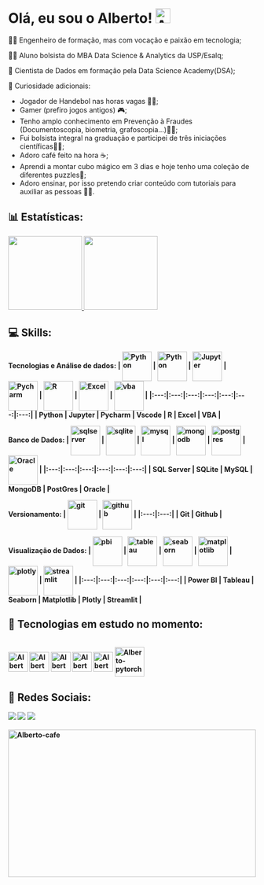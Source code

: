 # Olá, eu sou o Alberto! <img alt="Alberto-cafe" height="30" width="30" src="https://github.com/AlbertoFAraujo/AlbertoFAraujo/assets/105552990/4a6a309f-40f7-460e-aa02-b0a7e586eb64"> 

👩‍💻 Engenheiro de formação, mas com vocação e paixão em tecnologia;

👨‍🎓 Aluno bolsista do MBA Data Science & Analytics da USP/Esalq;

🧠 Cientista de Dados em formação pela Data Science Academy(DSA);

👀 Curiosidade adicionais:
- Jogador de Handebol nas horas vagas 🤾🏽;
- Gamer (prefiro jogos antigos) 🎮;
- Tenho amplo conhecimento em Prevenção à Fraudes (Documentoscopia, biometria, grafoscopia...)🕵️‍♂️;
- Fui bolsista integral na graduação e participei de três iniciações científicas👨‍🏫;
- Adoro café feito na hora ☕;
- Aprendi a montar cubo mágico em 3 dias e hoje tenho uma coleção de diferentes puzzles🧩;
- Adoro ensinar, por isso pretendo criar conteúdo com tutoriais para auxiliar as pessoas 👨‍🏫.

## 📊 Estatísticas:

<div align="left">
  <a href="https://github.com/AlbertoFAraujo">
    <img height="150em" src="https://github-readme-stats.vercel.app/api?username=AlbertoFAraujo&locale=pt-br&hide=contribs&count_private=true&show_icons=true&theme=github_dark"/>
    <img height="150em" src="https://github-readme-stats.vercel.app/api/top-langs/?username=AlbertoFAraujo&theme=github_dark&hide_border=false&&layout=compact"/>
  </a>
</div>

## 💻 Skills:
<b>Tecnologias e Análise de dados:<b>
| [<img align="center" alt="Python" height="60" width="60" src="https://api.iconify.design/logos/python.svg">](https://www.python.org/) | [<img align="center" alt="Python" height="60" width="60" src="https://api.iconify.design/logos/jupyter.svg">](https://www.python.org/) | [<img align="center" alt="Jupyter" height="60" width="60" src="https://api.iconify.design/devicon/pycharm.svg">](https://www.python.org/) | [<img align="center" alt="Pycharm" height="60" width="60" src="https://api.iconify.design/devicon/vscode.svg">](https://www.python.org/) | [<img align="center" alt="R" height="60" width="60" src="https://api.iconify.design/devicon/r.svg">](https://www.python.org/) | [<img align="center" alt="Excel" height="60" width="60" src="https://api.iconify.design/vscode-icons/file-type-excel.svg">](https://www.python.org/) | [<img align="center" alt="vba" height="60" width="60" src="https://api.iconify.design/vscode-icons/file-type-vba.svg">](https://www.python.org/) |
|:---:|:---:|:---:|:---:|:---:|:---:|:---:|
| Python | Jupyter | Pycharm | Vscode | R | Excel | VBA |
    
<b>Banco de Dados:<b>
| [<img align="center" alt="sqlserver" height="60" width="60" src="https://api.iconify.design/devicon-plain/microsoftsqlserver.svg?color=white">](https://www.python.org/) | [<img align="center" alt="sqlite" height="60" width="60" src="https://api.iconify.design/devicon/sqlite.svg">](https://www.python.org/) | [<img align="center" alt="mysql" height="60" width="60" src="https://api.iconify.design/devicon/mysql.svg">](https://www.python.org/) | [<img align="center" alt="mongodb" height="60" width="60" src="https://api.iconify.design/vscode-icons/file-type-mongo.svg">](https://www.python.org/) | [<img align="center" alt="postgres" height="60" width="60" src="https://api.iconify.design/logos/postgresql.svg">](https://www.python.org/) | [<img align="center" alt="Oracle" height="60" width="60" src="https://api.iconify.design/devicon/oracle.svg">](https://www.python.org/) | 
|:---:|:---:|:---:|:---:|:---:|:---:|
| SQL Server | SQLite | MySQL | MongoDB | PostGres | Oracle | 
    
<b>Versionamento:<b>
 | [<img align="center" alt="git" height="60" width="60" src="https://api.iconify.design/devicon/git.svg">](https://www.python.org/) | [<img align="center" alt="github" height="60" width="60" src="https://api.iconify.design/uiw/github.svg?color=white">](https://www.python.org/) | 
|:---:|:---:|
| Git | Github |
     
<b>Visualização de Dados:<b>
| [<img align="center" alt="pbi" height="60" width="60" src="https://api.iconify.design/simple-icons/powerbi.svg?color=%23ebbb25">](https://www.python.org/) | [<img align="center" alt="tableau" height="60" width="60" src="https://api.iconify.design/logos/tableau-icon.svg">](https://www.python.org/) | [<img align="center" alt="seaborn" height="60" width="60" src="https://api.iconify.design/logos/seaborn-icon.svg">](https://www.python.org/) | [<img align="center" alt="matplotlib" height="60" width="60" src="https://api.iconify.design/logos/matplotlib-icon.svg">](https://www.python.org/) | [<img align="center" alt="plotly" height="60" width="60" src="https://api.iconify.design/devicon/plotly.svg">](https://www.python.org/) | [<img align="center" alt="streamlit" height="60" width="60" src="https://api.iconify.design/devicon/streamlit.svg">](https://www.python.org/) | 
|:---:|:---:|:---:|:---:|:---:|:---:|
| Power BI | Tableau | Seaborn | Matplotlib | Plotly | Streamlit | 


 
    
## 📘 Tecnologias em estudo no momento:
<div style="display: inline_block"><br> 
  <img align="center" alt="Alberto-tensor" height="40" width="40" src="https://cdn.jsdelivr.net/gh/devicons/devicon/icons/tensorflow/tensorflow-original.svg">
  <img align="center" alt="Alberto-flask" height="40" width="40" src="http://panjiachen.github.io/chose-language/images/icon-flask.svg">
  <img align="center" alt="Alberto-django" height="40" width="40" src="https://cdn.jsdelivr.net/gh/devicons/devicon/icons/django/django-plain.svg">
  <img align="center" alt="Alberto-pytorch" height="40" width="40" src="https://cdn.jsdelivr.net/gh/devicons/devicon/icons/pytorch/pytorch-original.svg">
  <img align="center" alt="Alberto-pytorch" height="40" width="40" src="https://seaborn.pydata.org/_images/logo-mark-lightbg.svg"> 
  <img align="center" alt="Alberto-pytorch" height="60" width="60" src="https://upload.wikimedia.org/wikipedia/commons/0/05/Scikit_learn_logo_small.svg"> 

</div> 
    
## 🔗 Redes Sociais:

<div> 
  <a href = "https://rotinacientistadedados.blogspot.com/"><img src="https://img.shields.io/badge/Blogger-FF5722?style=for-the-badge&logo=blogger&logoColor=white" target="_blank"></a>
  <a href="https://www.linkedin.com/in/alberto-ferreira-araujo-352744b1/" target="_blank"><img src="https://img.shields.io/badge/-LinkedIn-%230077B5?style=for-the-badge&logo=linkedin&logoColor=white" target="_blank"></a> 
  <a href = "mailto:albertoferreiraaraujo@gmail.com"><img src="https://img.shields.io/badge/-Gmail-%23333?style=for-the-badge&logo=gmail&logoColor=white" target="_blank"></a>
</div>
<br>
<img alt="Alberto-cafe" height="300" width=100% src="https://github.com/AlbertoFAraujo/AlbertoFAraujo/assets/105552990/7ac5bbdd-da3e-4be2-9571-36459e55c947">

 

    
    
